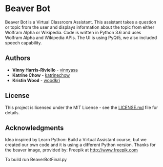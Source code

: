 # Beaver Bot
Beaver Bot is a Virtual Classroom Assistant. This assistant takes a question or topic from the user and displays information about the topic from either Wolfram Alpha or Wikipedia.
Code is written in Python 3.6 and uses Wolfram Alpha and Wikipedia APIs. The UI is using PyQt5, we also included speech capability.

## Authors

* **Vinny Harris-Riviello** - [vinnyasa](https://github.com/vinnyasa)
* **Katrine Chow** - [katrinechow](https://github.com/katrinechow)
* **Kristin Wood** - [woodkri](https://github.com/woodkri)

## License

This project is licensed under the MIT License - see the [LICENSE.md](LICENSE.md) file for details.

## Acknowledgments

Idea inspired by Learn Python: Build a Virtual Assistant course, but we created our own code and it is using a different Python version.
Thanks for the beaver image, provided by: Freepik at http://www.freepik.com

To build run BeaverBotFinal.py

